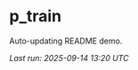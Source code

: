 # p_train

Auto-updating README demo.

<!--START_SECTION:status-->
_Last run: 2025-09-14 13:20 UTC_
<!--END_SECTION:status-->

































































































































































































































































































































































































































































































































































































